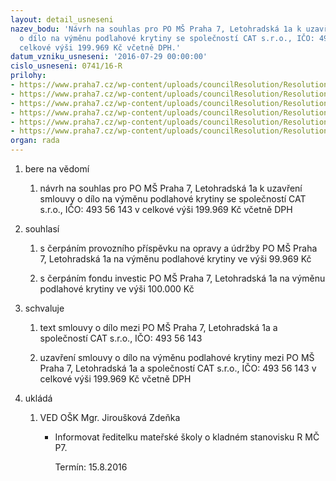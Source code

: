 ```yaml
---
layout: detail_usneseni
nazev_bodu: 'Návrh na souhlas pro PO MŠ Praha 7, Letohradská 1a k uzavření smlouvy
  o dílo na výměnu podlahové krytiny se společností CAT s.r.o., IČO: 493 56 143 v
  celkové výši 199.969 Kč včetně DPH.'
datum_vzniku_usneseni: '2016-07-29 00:00:00'
cislo_usneseni: 0741/16-R
prilohy:
- https://www.praha7.cz/wp-content/uploads/councilResolution/Resolutions/28019/export/c1DuvodovazpravalinavymenaMSLetohradska~86456.docx
- https://www.praha7.cz/wp-content/uploads/councilResolution/Resolutions/28019/export/c2zadostpodlaha001~86455.jpg
- https://www.praha7.cz/wp-content/uploads/councilResolution/Resolutions/28019/export/c3NabidkaCATlinoleum20161~86454.doc
- https://www.praha7.cz/wp-content/uploads/councilResolution/Resolutions/28019/export/c4SmlouvaodiloSODlinochodba2NPMSLetohradska~86453.doc
- https://www.praha7.cz/wp-content/uploads/councilResolution/Resolutions/28019/export/c5vypis451307~86452.pdf
- https://www.praha7.cz/wp-content/uploads/councilResolution/Resolutions/28019/export/export~298195.pdf
organ: rada
---
```

<OL class=urzList_view id=urzList>
<LI class=urzClass1><SPAN name="1">bere na vědomí</SPAN> 
<OL class=urzOlClass>
<LI class=urzClass2 style="TEXT-ALIGN: left"><SPAN>
<P>návrh na souhlas pro PO MŠ Praha 7, Letohradská 1a k uzavření smlouvy o dílo na výměnu podlahové krytiny se společností CAT s.r.o., IČO: 493 56 143 v celkové výši 199.969 Kč včetně DPH</P></SPAN></LI></OL></LI>
<LI class=urzClass1><SPAN name="26">souhlasí</SPAN> 
<OL class=urzOlClass>
<LI class=urzClass2 style="TEXT-ALIGN: left"><SPAN>
<P>s čerpáním provozního příspěvku na opravy a údržby PO MŠ Praha 7,&nbsp;Letohradská 1a&nbsp;na výměnu podlahové krytiny ve výši&nbsp;99.969 Kč</P></SPAN></LI>
<LI class=urzClass2 style="TEXT-ALIGN: left"><SPAN>
<P>s čerpáním fondu investic PO MŠ Praha 7, Letohradská 1a na výměnu podlahové krytiny ve výši 100.000 Kč</P></SPAN></LI></OL></LI>
<LI class=urzClass1><SPAN name="24">schvaluje</SPAN> 
<OL class=urzOlClass>
<LI class=urzClass2 style="TEXT-ALIGN: left"><SPAN>
<P>text smlouvy o dílo mezi PO MŠ Praha 7,&nbsp;Letohradská 1a&nbsp;a společností&nbsp;CAT s.r.o., IČO: 493 56 143</P></SPAN></LI>
<LI class=urzClass2 style="TEXT-ALIGN: left"><SPAN>
<P>uzavření smlouvy o dílo na výměnu podlahové krytiny mezi PO MŠ Praha 7, Letohradská 1a a společností CAT s.r.o., IČO: 493 56 143 v celkové výši 199.969 Kč včetně DPH</P></SPAN></LI></OL></LI>
<LI class=urzClass1 id=urzUkoly><SPAN name="1">ukládá</SPAN>
<OL class=urzOlClass>
<LI class=urzClass2><SPAN>
<P>VED OŠK Mgr. Jiroušková Zdeňka</P></SPAN>
<UL class=urzUlClass>
<LI class=urzClass3><SPAN>
<P>Informovat ředitelku mateřské školy o kladném stanovisku R MČ P7.</P></SPAN><SPAN class=urzUkolTermin>Termín:&nbsp;15.8.2016</SPAN></LI></UL></LI></OL></LI></OL>